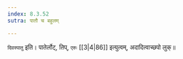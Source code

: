 ```yaml
---
index: 8.3.52
sutra: पातौ च बहुलम्

---
```

   `दिवस्पातु` इति। पातेर्लोट्, तिप्, `एरुः`  [[3|4|86]]  इत्युत्वम्, अदादित्वाच्छपो लुक्॥